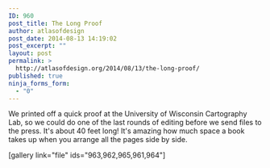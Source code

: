 ```yaml
---
ID: 960
post_title: The Long Proof
author: atlasofdesign
post_date: 2014-08-13 14:19:02
post_excerpt: ""
layout: post
permalink: >
  http://atlasofdesign.org/2014/08/13/the-long-proof/
published: true
ninja_forms_form:
  - "0"
---
```

We printed off a quick proof at the University of Wisconsin Cartography Lab, so we could do one of the last rounds of editing before we send files to the press. It's about 40 feet long! It's amazing how much space a book takes up when you arrange all the pages side by side.

[gallery link="file" ids="963,962,965,961,964"]